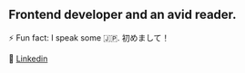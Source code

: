 ## Frontend developer and an avid reader.

⚡ Fun fact: I speak some 🇯🇵. 初めまして！


👔 [Linkedin][linkedin]

[linkedin]: https://www.linkedin.com/in/juliehoaas/


<!--
**juliehoaas/juliehoaas** is a ✨ _special_ ✨ repository because its `README.md` (this file) appears on your GitHub profile.

Here are some ideas to get you started:

- 🔭 I’m currently working on ...
- 🌱 I’m currently learning ...
- 👯 I’m looking to collaborate on ...
- 🤔 I’m looking for help with ...
- 💬 Ask me about ...
- 📫 How to reach me: ...
- 😄 Pronouns: ...
- ⚡ Fun fact: ...
-->
